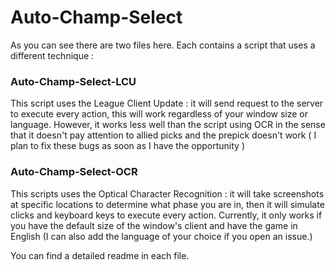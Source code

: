 # Auto-Champ-Select

As you can see there are two files here. Each contains a script that uses a different technique :

### Auto-Champ-Select-LCU

This script uses the League Client Update : it will send request to the server to execute every action, this will work
regardless of your window size or language. However, it works less well than the script using OCR in the sense that it
doesn't pay attention to allied picks and the prepick doesn't work ( I plan to fix these bugs as soon as I have the
opportunity )

### Auto-Champ-Select-OCR

This scripts uses the Optical Character Recognition : it will take screenshots at specific locations to determine what
phase you are in, then it will simulate clicks and keyboard keys to execute every action. Currently, it only works if
you have the default size of the window's client and have the game in English (I can also add the language of your
choice if
you open an issue.)

You can find a detailed readme in each file.